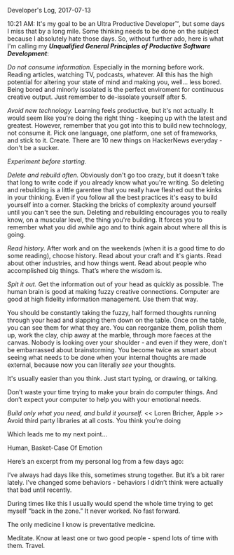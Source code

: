 Developer's Log, 2017-07-13

10:21 AM: It's my goal to be an Ultra Productive Developer™,  but some days I miss that by a long mile. Some thinking needs to be done on the subject because I absolutely hate those days. So, without further ado, here is what I'm calling my ***Unqualified General Principles of Productive Software Development***:

*Do not consume information.* Especially in the morning before work. Reading articles, watching TV, podcasts, whatever. All this has the high potential for altering your state of mind and making you, well...  less bored. Being bored and minorly issolated is the perfect enviroment for continuous creative output. Just remember to de-issolate yourself after 5.

*Avoid new technology.* Learning feels productive, but it's not actually. It would seem like you're doing the right thing - keeping up with the latest and greatest. However, remember that you got into this to build new technology, not consume it. Pick one language, one platform, one set of frameworks, and stick to it. Create. There are 10 new things on HackerNews everyday - don't be a sucker.

*Experiment before starting.*

*Delete and rebuild often.* Obviously don't go too crazy, but it doesn't take that long to write code if you already know what you're writing. So deleting and rebuilding is a little garentee that you really have fleshed out the kinks in your thinking. Even if you follow all the best practices it's easy to build yourself into a corner. Stacking the bricks of complexity around yourself until you can't see the sun. Deleting and rebuilding encourages you to really know, on a muscular level, the thing you're building. It forces you to remember what you did awhile ago and to think again about where all this is going.

*Read history.* After work and on the weekends (when it is a good time to do some reading), choose history. Read about your craft and it's giants. Read about other industries, and how things went. Read about people who accomplished big things. That’s where the wisdom is.

*Spit it out.* Get the information out of your head as quickly as possible. The human brain is good at making fuzzy creative connections. Computer are good at high fidelity information management. Use them that way.

You should be constantly taking the fuzzy, half formed thoughts running through your head and slapping them down on the table. Once on the table, you can see them for what they are. You can reorganize them, polish them up, work the clay, chip away at the marble, through more faeces at the canvas. Nobody is looking over your shoulder - and even if they were, don't be embarrassed about brainstorming. You become twice as smart about seeing what needs to be done when your internal thoughts are made external, because now you can literally *see* your thoughts.

It's usually easier than you think. Just start typing, or drawing, or talking.

Don’t waste your time trying to make your brain do computer things. And don’t expect your computer to help you with your emotional needs.








*Build only what you need, and build it yourself.* << Loren Bricher, Apple >>
Avoid third party libraries at all costs. You think you’re doing




Which leads me to my next point…

Human, Basket-Case Of Emotion

Here’s an excerpt from my personal log from a few days ago:

I’ve always had days like this, sometimes strung together. But it’s a bit rarer lately. I’ve changed some behaviors - behaviors I didn’t think were actually that bad until recently.

During times like this I usually would spend the whole time trying to get myself “back in the zone.” It never worked. No fast forward.

The only medicine I know is preventative medicine.


Meditate.
Know at least one or two good people - spend lots of time with them.
Travel.

